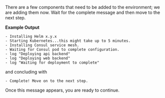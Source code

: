 There are a few components that need to be added to the environment; we are
adding them now. Wait for the complete message and then move to the
next step.

**Example Output**

```screenshot
- Installing Helm x.y.x
- Starting Kubernetes...this might take up to 5 minutes.
- Installing Consul service mesh.
- Waiting for Consul pod to complete configuration.
- log "Deploying api backend"
- log "Deploying web backend"
- log "Waiting for deployment to complete"

```

and concluding with

```
- Complete! Move on to the next step.
```

Once this message appears, you are ready to continue.